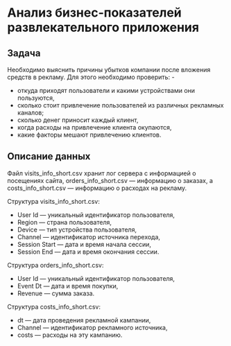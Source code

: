 # Анализ бизнес-показателей развлекательного приложения

## Задача 

Необходимо выяснить причины убытков компании после вложения средств в рекламу. Для этого необходимо проверить: - 

 - откуда приходят пользователи и какими устройствами они пользуются,
 - сколько стоит привлечение пользователей из различных рекламных каналов;
 - сколько денег приносит каждый клиент,
 - когда расходы на привлечение клиента окупаются,
 - какие факторы мешают привлечению клиентов.

## Описание данных

Файл visits_info_short.csv хранит лог сервера с информацией о посещениях сайта, orders_info_short.csv — информацию о заказах, а costs_info_short.csv — информацию о расходах на рекламу.

Структура visits_info_short.csv:
- User Id — уникальный идентификатор пользователя,
- Region — страна пользователя,
- Device — тип устройства пользователя,
- Channel — идентификатор источника перехода,
- Session Start — дата и время начала сессии,
- Session End — дата и время окончания сессии.

Структура orders_info_short.csv:
- User Id — уникальный идентификатор пользователя,
- Event Dt — дата и время покупки,
- Revenue — сумма заказа.

Структура costs_info_short.csv:
- dt — дата проведения рекламной кампании,
- Channel — идентификатор рекламного источника,
- costs — расходы на эту кампанию.
